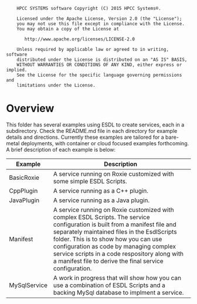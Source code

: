 ```
    HPCC SYSTEMS software Copyright (C) 2015 HPCC Systems®.

    Licensed under the Apache License, Version 2.0 (the "License");
    you may not use this file except in compliance with the License.
    You may obtain a copy of the License at

       http://www.apache.org/licenses/LICENSE-2.0

    Unless required by applicable law or agreed to in writing, software
    distributed under the License is distributed on an "AS IS" BASIS,
    WITHOUT WARRANTIES OR CONDITIONS OF ANY KIND, either express or implied.
    See the License for the specific language governing permissions and
    limitations under the License.
```

# Overview

This folder has several examples using ESDL to create services, each in a subdirectory. Check the README.md file in each directory for example details and directions. Currently these examples are tailored for a bare-metal deployments, with container or cloud focused examples forthcoming. A brief description of each example is below:

| Example        | Description                                        |
-----------------|----------------------------------------------------|
| BasicRoxie     | A service running on Roxie customized with some simple ESDL Scripts. |
| CppPlugin      | A service running as a C++ plugin. |
| JavaPlugin     | A service running as a Java plugin. |
| Manifest       | A service running on Roxie customized with complex ESDL Scripts. The service configuration is built from a manifest file and separately maintained files in the EsdlScripts folder. This is to show how you can use configuration as code by managing complex service scripts in a code respository along with a manifest file to derive the final service configuration.|
| MySqlService   | A work in progress that will show how you can use a combination of ESDL Scripts and a backing MySql database to implment a service.

